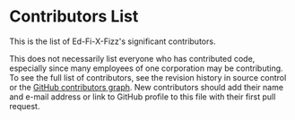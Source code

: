 # Contributors List

This is the list of Ed-Fi-X-Fizz's significant contributors.

This does not necessarily list everyone who has contributed code, especially
since many employees of one corporation may be contributing. To see the full
list of contributors, see the revision history in source control or the [GitHub
contributors
graph](https://github.com/Ed-Fi-Exchange-OSS/Ed-Fi-X-Fizz/graphs/contributors).
New contributors should add their name and e-mail address or link to GitHub
profile to this file with their first pull request.
